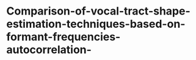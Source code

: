 # Comparison-of-vocal-tract-shape-estimation-techniques-based-on-formant-frequencies-autocorrelation-